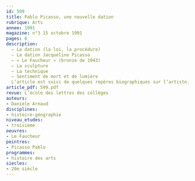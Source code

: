 ```yaml
---
id: 599
title: Pablo Picasso, une nouvelle dation
rubrique: Arts
annee: 1991
magazine: n°3 15 octobre 1991
pages: 6
description: 
  – La dation (la loi, la procédure)
  – La dation Jacqueline Picasso
  – « Le Faucheur » (bronze de 1943)
  – La sculpture
  – La technique
  – Sentiment de mort et de lumière
  L’article est suivi de quelques repères biographiques sur l’artiste.
article_pdf: 599.pdf
revue: L’école des lettres des collèges
auteurs:
- Danièle Arnaud
disciplines:
- histoire-géographie
niveau_etudes:
- troisième
oeuvres:
- Le Faucheur
peintres:
- Picasso Pablo
programmes:
- histoire des arts
siecles:
- 20e siècle
---
```

